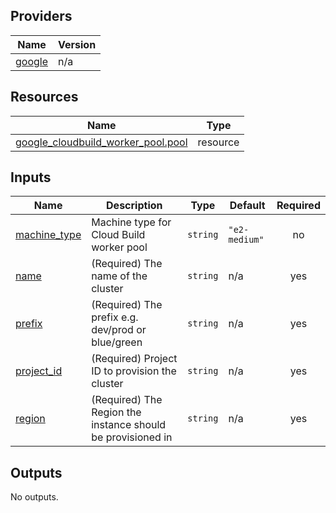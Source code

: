 <!-- BEGIN_AUTOMATED_TF_DOCS_BLOCK -->
## Providers

| Name | Version |
|------|---------|
| <a name="provider_google"></a> [google](#provider\_google) | n/a |

## Resources

| Name | Type |
|------|------|
| [google_cloudbuild_worker_pool.pool](https://registry.terraform.io/providers/hashicorp/google/latest/docs/resources/cloudbuild_worker_pool) | resource |

## Inputs

| Name | Description | Type | Default | Required |
|------|-------------|------|---------|:--------:|
| <a name="input_machine_type"></a> [machine\_type](#input\_machine\_type) | Machine type for Cloud Build worker pool | `string` | `"e2-medium"` | no |
| <a name="input_name"></a> [name](#input\_name) | (Required) The name of the cluster | `string` | n/a | yes |
| <a name="input_prefix"></a> [prefix](#input\_prefix) | (Required) The prefix e.g. dev/prod or blue/green | `string` | n/a | yes |
| <a name="input_project_id"></a> [project\_id](#input\_project\_id) | (Required) Project ID to provision the cluster | `string` | n/a | yes |
| <a name="input_region"></a> [region](#input\_region) | (Required) The Region the instance should be provisioned in | `string` | n/a | yes |

## Outputs

No outputs.
<!-- END_AUTOMATED_TF_DOCS_BLOCK -->
